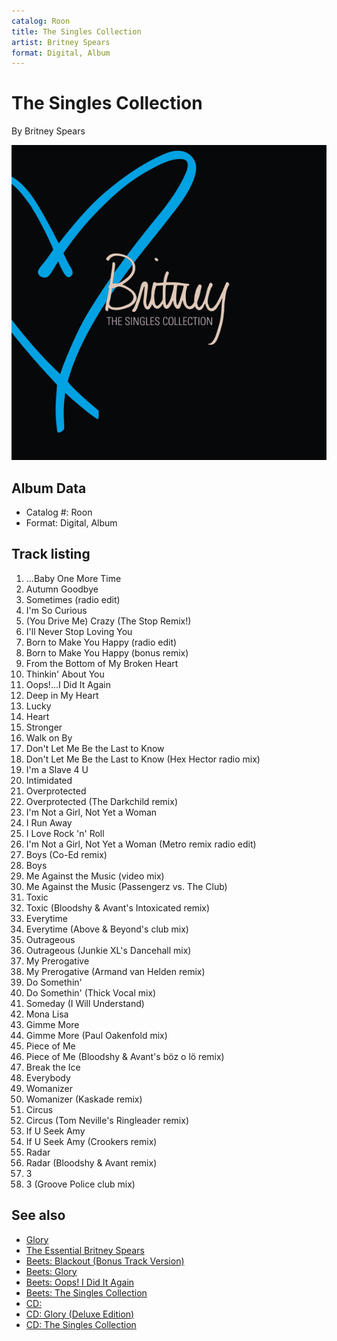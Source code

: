 ```yaml
---
catalog: Roon
title: The Singles Collection
artist: Britney Spears
format: Digital, Album
---
```


# The Singles Collection

By Britney Spears

![](../../assets/albumcovers/Britney_Spears-The_Singles_Collection.png)

## Album Data

- Catalog #: Roon
- Format: Digital, Album


## Track listing


1. ...Baby One More Time
2. Autumn Goodbye
3. Sometimes (radio edit)
4. I'm So Curious
5. (You Drive Me) Crazy (The Stop Remix!)
6. I'll Never Stop Loving You
7. Born to Make You Happy (radio edit)
8. Born to Make You Happy (bonus remix)
9. From the Bottom of My Broken Heart
10. Thinkin' About You
11. Oops!...I Did It Again
12. Deep in My Heart
13. Lucky
14. Heart
15. Stronger
16. Walk on By
17. Don't Let Me Be the Last to Know
18. Don't Let Me Be the Last to Know (Hex Hector radio mix)
19. I'm a Slave 4 U
20. Intimidated
21. Overprotected
22. Overprotected (The Darkchild remix)
23. I'm Not a Girl, Not Yet a Woman
24. I Run Away
25. I Love Rock 'n' Roll
26. I'm Not a Girl, Not Yet a Woman (Metro remix radio edit)
27. Boys (Co-Ed remix)
28. Boys
29. Me Against the Music (video mix)
30. Me Against the Music (Passengerz vs. The Club)
31. Toxic
32. Toxic (Bloodshy & Avant's Intoxicated remix)
33. Everytime
34. Everytime (Above & Beyond's club mix)
35. Outrageous
36. Outrageous (Junkie XL's Dancehall mix)
37. My Prerogative
38. My Prerogative (Armand van Helden remix)
39. Do Somethin'
40. Do Somethin' (Thick Vocal mix)
41. Someday (I Will Understand)
42. Mona Lisa
43. Gimme More
44. Gimme More (Paul Oakenfold mix)
45. Piece of Me
46. Piece of Me (Bloodshy & Avant's böz o lö remix)
47. Break the Ice
48. Everybody
49. Womanizer
50. Womanizer (Kaskade remix)
51. Circus
52. Circus (Tom Neville's Ringleader remix)
53. If U Seek Amy
54. If U Seek Amy (Crookers remix)
55. Radar
56. Radar (Bloodshy & Avant remix)
57. 3
58. 3 (Groove Police club mix)


## See also

- [Glory](Glory.md)
- [The Essential Britney Spears](The_Essential_Britney_Spears.md)
- [Beets: Blackout (Bonus Track Version)](../../Beets/Britney_Spears/Blackout_Bonus_Track_Version.md)
- [Beets: Glory](../../Beets/Britney_Spears/Glory.md)
- [Beets: Oops! I Did It Again](../../Beets/Britney_Spears/Oops!_I_Did_It_Again.md)
- [Beets: The Singles Collection](../../Beets/Britney_Spears/The_Singles_Collection.md)
- [CD: ](../../CD/Britney_Spears/Britney_Spears.md)
- [CD: Glory (Deluxe Edition)](../../CD/Britney_Spears/Glory_Deluxe_Edition.md)
- [CD: The Singles Collection](../../CD/Britney_Spears/The_Singles_Collection.md)
